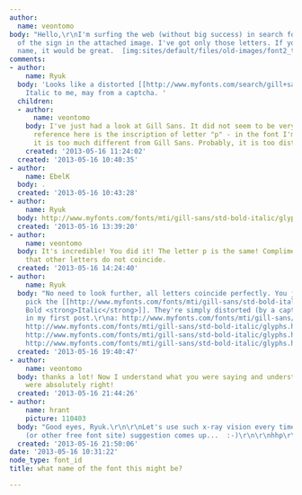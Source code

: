 ```yaml
---
author:
  name: veontomo
body: "Hello,\r\nI'm surfing the web (without big success) in search for the font
  of the sign in the attached image. I've got only those letters. If you know its
  name, it would be great.  [img:sites/default/files/old-images/font2_tiny_4037.gif]"
comments:
- author:
    name: Ryuk
  body: 'Looks like a distorted [[http://www.myfonts.com/search/gill+sans|Gill Sans]]
    Italic to me, may from a captcha. '
  children:
  - author:
      name: veontomo
    body: I've just had a look at Gill Sans. It did not seem to be very similar.  My
      reference here is the inscription of letter "p" - in the font I'm looking for
      it is too much different from Gill Sans. Probably, it is too distorted :-)
    created: '2013-05-16 11:24:02'
  created: '2013-05-16 10:40:35'
- author:
    name: EbelK
  body: .
  created: '2013-05-16 10:43:28'
- author:
    name: Ryuk
  body: http://www.myfonts.com/fonts/mti/gill-sans/std-bold-italic/glyphs.html#glyphs/544620/81
  created: '2013-05-16 13:39:20'
- author:
    name: veontomo
  body: It's incredible! You did it! The letter p is the same! Compliments! It's pity
    that other letters do not coincide.
  created: '2013-05-16 14:24:40'
- author:
    name: Ryuk
  body: "No need to look further, all letters coincide perfectly. You just have to
    pick the [[http://www.myfonts.com/fonts/mti/gill-sans/std-bold-italic/|Gill Sans
    Bold <strong>Italic</strong>]]. They're simply distorted (by a captcha) as I said
    in my first post.\r\na: http://www.myfonts.com/fonts/mti/gill-sans/std-bold-italic/glyphs.html#glyphs/544620/66\r\nc:
    http://www.myfonts.com/fonts/mti/gill-sans/std-bold-italic/glyphs.html#glyphs/544620/68\r\nS:
    http://www.myfonts.com/fonts/mti/gill-sans/std-bold-italic/glyphs.html#glyphs/544620/52\r\nz:
    http://www.myfonts.com/fonts/mti/gill-sans/std-bold-italic/glyphs.html#glyphs/544620/91"
  created: '2013-05-16 19:40:47'
- author:
    name: veontomo
  body: thanks a lot! Now I understand what you were saying and understand that you
    were absolutely right!
  created: '2013-05-16 21:44:26'
- author:
    name: hrant
    picture: 110403
  body: "Good eyes, Ryuk.\r\n\r\nLet's use such x-ray vision every time any Dafont
    (or other free font site) suggestion comes up...  :-)\r\n\r\nhhp\r\n"
  created: '2013-05-16 21:50:06'
date: '2013-05-16 10:31:22'
node_type: font_id
title: what name of the font this might be?

---
```

